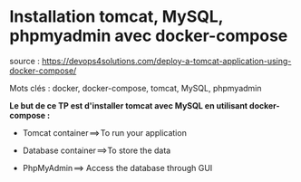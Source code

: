 # Installation tomcat, MySQL, phpmyadmin avec docker-compose
source : https://devops4solutions.com/deploy-a-tomcat-application-using-docker-compose/

Mots clés : docker, docker-compose, tomcat, MySQL, phpmyadmin

**Le but de ce TP est d'installer tomcat avec MySQL en utilisant docker-compose :**

- Tomcat container ==> To run your application

- Database container ==>To store the data

- PhpMyAdmin ==> Access the database through GUI